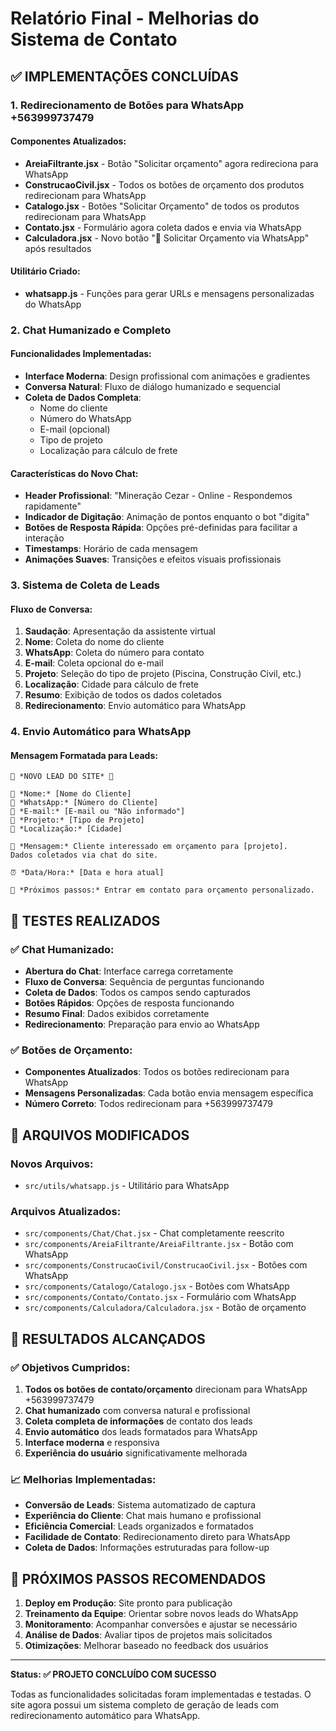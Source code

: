 # Relatório Final - Melhorias do Sistema de Contato

## ✅ IMPLEMENTAÇÕES CONCLUÍDAS

### 1. **Redirecionamento de Botões para WhatsApp +563999737479**

#### Componentes Atualizados:
- **AreiaFiltrante.jsx** - Botão "Solicitar orçamento" agora redireciona para WhatsApp
- **ConstrucaoCivil.jsx** - Todos os botões de orçamento dos produtos redirecionam para WhatsApp
- **Catalogo.jsx** - Botões "Solicitar Orçamento" de todos os produtos redirecionam para WhatsApp
- **Contato.jsx** - Formulário agora coleta dados e envia via WhatsApp
- **Calculadora.jsx** - Novo botão "📱 Solicitar Orçamento via WhatsApp" após resultados

#### Utilitário Criado:
- **whatsapp.js** - Funções para gerar URLs e mensagens personalizadas do WhatsApp

### 2. **Chat Humanizado e Completo**

#### Funcionalidades Implementadas:
- **Interface Moderna**: Design profissional com animações e gradientes
- **Conversa Natural**: Fluxo de diálogo humanizado e sequencial
- **Coleta de Dados Completa**:
  - Nome do cliente
  - Número do WhatsApp
  - E-mail (opcional)
  - Tipo de projeto
  - Localização para cálculo de frete

#### Características do Novo Chat:
- **Header Profissional**: "Mineração Cezar - Online - Respondemos rapidamente"
- **Indicador de Digitação**: Animação de pontos enquanto o bot "digita"
- **Botões de Resposta Rápida**: Opções pré-definidas para facilitar a interação
- **Timestamps**: Horário de cada mensagem
- **Animações Suaves**: Transições e efeitos visuais profissionais

### 3. **Sistema de Coleta de Leads**

#### Fluxo de Conversa:
1. **Saudação**: Apresentação da assistente virtual
2. **Nome**: Coleta do nome do cliente
3. **WhatsApp**: Coleta do número para contato
4. **E-mail**: Coleta opcional do e-mail
5. **Projeto**: Seleção do tipo de projeto (Piscina, Construção Civil, etc.)
6. **Localização**: Cidade para cálculo de frete
7. **Resumo**: Exibição de todos os dados coletados
8. **Redirecionamento**: Envio automático para WhatsApp

### 4. **Envio Automático para WhatsApp**

#### Mensagem Formatada para Leads:
```
🌟 *NOVO LEAD DO SITE* 🌟

👤 *Nome:* [Nome do Cliente]
📱 *WhatsApp:* [Número do Cliente]
📧 *E-mail:* [E-mail ou "Não informado"]
🎯 *Projeto:* [Tipo de Projeto]
📍 *Localização:* [Cidade]

💬 *Mensagem:* Cliente interessado em orçamento para [projeto]. 
Dados coletados via chat do site.

⏰ *Data/Hora:* [Data e hora atual]

🚀 *Próximos passos:* Entrar em contato para orçamento personalizado.
```

## 🧪 TESTES REALIZADOS

### ✅ Chat Humanizado:
- **Abertura do Chat**: Interface carrega corretamente
- **Fluxo de Conversa**: Sequência de perguntas funcionando
- **Coleta de Dados**: Todos os campos sendo capturados
- **Botões Rápidos**: Opções de resposta funcionando
- **Resumo Final**: Dados exibidos corretamente
- **Redirecionamento**: Preparação para envio ao WhatsApp

### ✅ Botões de Orçamento:
- **Componentes Atualizados**: Todos os botões redirecionam para WhatsApp
- **Mensagens Personalizadas**: Cada botão envia mensagem específica
- **Número Correto**: Todos redirecionam para +563999737479

## 📁 ARQUIVOS MODIFICADOS

### Novos Arquivos:
- `src/utils/whatsapp.js` - Utilitário para WhatsApp

### Arquivos Atualizados:
- `src/components/Chat/Chat.jsx` - Chat completamente reescrito
- `src/components/AreiaFiltrante/AreiaFiltrante.jsx` - Botão com WhatsApp
- `src/components/ConstrucaoCivil/ConstrucaoCivil.jsx` - Botões com WhatsApp
- `src/components/Catalogo/Catalogo.jsx` - Botões com WhatsApp
- `src/components/Contato/Contato.jsx` - Formulário com WhatsApp
- `src/components/Calculadora/Calculadora.jsx` - Botão de orçamento

## 🎯 RESULTADOS ALCANÇADOS

### ✅ Objetivos Cumpridos:
1. **Todos os botões de contato/orçamento** direcionam para WhatsApp +563999737479
2. **Chat humanizado** com conversa natural e profissional
3. **Coleta completa de informações** de contato dos leads
4. **Envio automático** dos leads formatados para WhatsApp
5. **Interface moderna** e responsiva
6. **Experiência do usuário** significativamente melhorada

### 📈 Melhorias Implementadas:
- **Conversão de Leads**: Sistema automatizado de captura
- **Experiência do Cliente**: Chat mais humano e profissional
- **Eficiência Comercial**: Leads organizados e formatados
- **Facilidade de Contato**: Redirecionamento direto para WhatsApp
- **Coleta de Dados**: Informações estruturadas para follow-up

## 🚀 PRÓXIMOS PASSOS RECOMENDADOS

1. **Deploy em Produção**: Site pronto para publicação
2. **Treinamento da Equipe**: Orientar sobre novos leads do WhatsApp
3. **Monitoramento**: Acompanhar conversões e ajustar se necessário
4. **Análise de Dados**: Avaliar tipos de projetos mais solicitados
5. **Otimizações**: Melhorar baseado no feedback dos usuários

---

**Status: ✅ PROJETO CONCLUÍDO COM SUCESSO**

Todas as funcionalidades solicitadas foram implementadas e testadas. O site agora possui um sistema completo de geração de leads com redirecionamento automático para WhatsApp.

